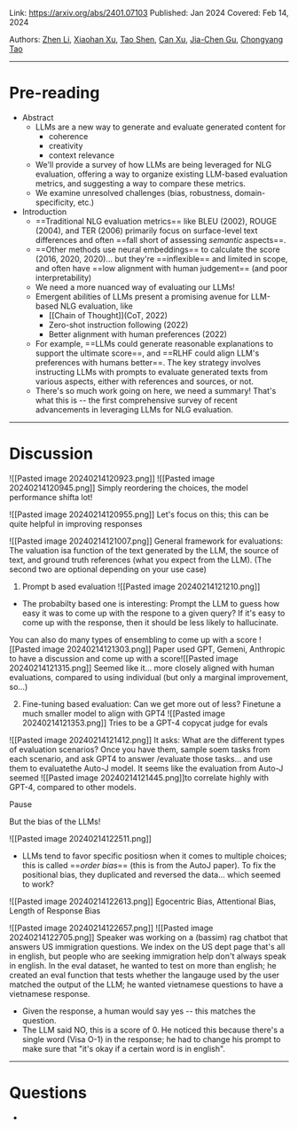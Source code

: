 Link: https://arxiv.org/abs/2401.07103
Published: Jan 2024
Covered: Feb 14, 2024

Authors: [Zhen Li](https://arxiv.org/search/cs?searchtype=author&query=Li,+Z), [Xiaohan Xu](https://arxiv.org/search/cs?searchtype=author&query=Xu,+X), [Tao Shen](https://arxiv.org/search/cs?searchtype=author&query=Shen,+T), [Can Xu](https://arxiv.org/search/cs?searchtype=author&query=Xu,+C), [Jia-Chen Gu](https://arxiv.org/search/cs?searchtype=author&query=Gu,+J), [Chongyang Tao](https://arxiv.org/search/cs?searchtype=author&query=Tao,+C)

-------
# Pre-reading
- Abstract
	- LLMs are a new way to generate and evaluate generated content for 
		- coherence
		- creativity
		- context relevance
	- We'll provide a survey of how LLMs are being leveraged for NLG evaluation, offering a way to organize existing LLM-based evaluation metrics, and suggesting a way to compare these metrics.
	- We examine unresolved challenges (bias, robustness, domain-specificity, etc.)
- Introduction
	- ==Traditional NLG evaluation metrics== like BLEU (2002), ROUGE (2004), and TER (2006) primarily focus on surface-level text differences and often ==fall short of assessing *semantic* aspects==.
	- ==Other methods use neural embeddings== to calculate the score (2016, 2020, 2020)... but they're ==inflexible== and limited in scope, and often have ==low alignment with human judgement== (and poor interpretability)
	- We need a more nuanced way of evaluating our LLMs!
	- Emergent abilities of LLMs present a promising avenue for LLM-based NLG evaluation, like
		- [[Chain of Thought]](CoT, 2022)
		- Zero-shot instruction following (2022)
		- Better alignment with human preferences (2022)
	- For example, ==LLMs could generate reasonable explanations to support the ultimate score==, and ==RLHF could align LLM's preferences with humans better==. The key strategy involves instructing LLMs with prompts to evaluate generated texts from various aspects, either with references and sources, or not.
	- There's so much work going on here, we need a summary! That's what this is -- the first comprehensive survey of recent advancements in leveraging LLMs for NLG evaluation.




-------
# Discussion
![[Pasted image 20240214120923.png]]
![[Pasted image 20240214120945.png]]
Simply reordering the choices, the model performance shifta  lot!

![[Pasted image 20240214120955.png]]
Let's focus on this; this can be quite helpful in improving responses

![[Pasted image 20240214121007.png]]
General framework for evaluations: The valuation isa function of the text generated by the LLM, the source of text, and ground truth references (what you expect from the LLM). (The second two are optional depending on your use case)

1. Prompt b ased evaluation
![[Pasted image 20240214121210.png]]
- The probabilty based one is interesting: Prompt the LLM to guess how easy it was to come up with the respone to a given query? If it's easy to come up with the response, then it should be less likely to hallucinate. 

You can also do many types of ensembling to come up with a score
![[Pasted image 20240214121303.png]]
Paper used GPT, Gemeni, Anthropic to have a discussion and come up with a score![[Pasted image 20240214121315.png]]
Seemed like it... more closely aligned with human evaluations, compared to using individual (but only a marginal improvement, so...)

2. Fine-tuning based evaluation: Can we get more out of less? Finetune a much smaller model to align with GPT4
![[Pasted image 20240214121353.png]]
Tries to be a GPT-4 copycat judge for evals

![[Pasted image 20240214121412.png]]
It asks: What are the different types of evaluation scenarios?
Once you have them, sample soem tasks from each scenario, and ask GPT4 to answer /evaluate those tasks... and use them to evaluatethe Auto-J model. It seems like the evaluation from Auto-J seemed ![[Pasted image 20240214121445.png]]to correlate highly with GPT-4, compared to other models.

Pause

But the bias of the LLMs!

![[Pasted image 20240214122511.png]]
- LLMs tend to favor specific positiosn when it comes to multiple choices; this is called ==*order bias*== (this is from the AutoJ paper). To fix the positional bias, they duplicated and reversed the data... which seemed to work?

![[Pasted image 20240214122613.png]]
Egocentric Bias, Attentional Bias, Length of Response Bias

![[Pasted image 20240214122657.png]]
![[Pasted image 20240214122705.png]]
Speaker was working on a (bassim) rag chatbot that answers US immigration questions. We index on the US dept page that's all in english, but people who are seeking immigration help don't always speak in english.
In the eval dataset, he wanted to test on more than english; he created an eval function that tests whether the langauge used by the user matched the output of the LLM; he wanted vietnamese questions to have a vietnamese response.
- Given the response, a human would say yes -- this matches the question.
- The LLM said NO, this is a score of 0. He noticed this because there's a single word (Visa O-1) in the response; he had to change his prompt to make sure that "it's okay if a certain word is in english".









-------
# Questions
- 





























